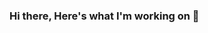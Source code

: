 ### Hi there, Here's what I'm working on 👋

<!--
**Vibhanshu17/Vibhanshu17** is a ✨ _special_ ✨ repository because its `README.md` (this file) appears on your GitHub profile.

Here are some ideas to get you started:

- 🔭 I’m currently working on ...Quantum Computing
- 🌱 I’m currently learning ...Programming on IBM Q
- 👯 I’m looking to collaborate on ... Quantum Algorithms
- 🤔 I’m looking for help with ... Quantum Algorithms
- 💬 Ask me about ...Anything
- 📫 How to reach me: ... vibhanshu1729@gmail.com
- 😄 Pronouns: ... He/ him
- ⚡ Fun fact: ...
-->
